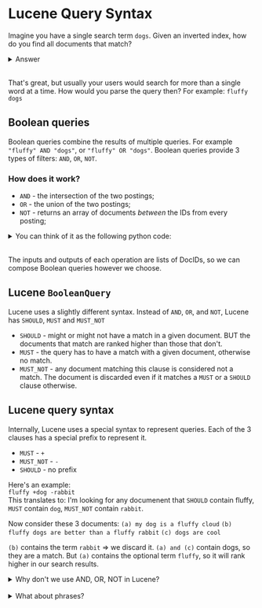 # Lucene Query Syntax
Imagine you have a single search term `dogs`. Given an inverted index, how do you find all documents that match?
<details>
  <summary>Answer</summary>
  
  - Simply look up the term `dogs` in the inverted index and return the array of documents. (known as the "Postings list")
</details>
<br>

That's great, but usually your users would search for more than a single word at a time. How would you parse the query then? For example: `fluffy dogs`

## Boolean queries
Boolean queries combine the results of multiple queries. For example `"fluffy" AND "dogs"`, or `"fluffy" OR "dogs"`.
Boolean queries provide 3 types of filters: `AND`, `OR`, `NOT`.

###   How does it work?
- `AND` - the intersection of the two postings;
- `OR` - the union of the two postings;
- `NOT` - returns an array of documents _between_ the IDs from every posting;
<details>
  <summary>You can think of it as the following python code:</summary>

    ```python
    def AND(postings_term_1, postings_term_2):
        term_1_doc = postings_term_1.next()
        term_2_doc = postrings_term_2.next()

        matches = []
        while term_1_doc != None and term_2_doc != None:
            if term_1_doc == term_2_doc:
                matches.append(term_1_doc)
                term_1_doc = term_1_doc.next()
                term_2_doc = term_2_doc.next()
            elif term_1_doc < term_2_doc:
                term_1_doc = term_1_doc.next()
            else:
                term_2_doc = term_2_doc.next()
        
        return matches
    ```
</details>
<br>

The inputs and outputs of each operation are lists of DocIDs, so we can compose Boolean queries however we choose.

## Lucene `BooleanQuery`
Lucene uses a slightly different syntax. Instead of `AND`, `OR`, and `NOT`, Lucene has `SHOULD`, `MUST` and `MUST_NOT`

- `SHOULD` - might or might not have a match in a given document. BUT the documents that match are ranked higher than those that don't.
- `MUST` - the query has to have a match with a given document, otherwise no match.
- `MUST_NOT` - any document matching this clause is considered not a match. The document is discarded even if it matches a `MUST` or a `SHOULD` clause otherwise.

## Lucene query syntax
Internally, Lucene uses a special syntax to represent queries. Each of the 3 clauses has a special prefix to represent it.

- `MUST` - `+`
- `MUST_NOT` - `-`
- `SHOULD` - no prefix

Here's an example: <br>
`fluffy +dog -rabbit`
<br>
This translates to:
I'm looking for any documenent that `SHOULD` contain fluffy, `MUST` contain `dog`, `MUST_NOT` contain `rabbit`.

Now consider these 3 documents:
`(a) my dog is a fluffy cloud`
`(b) fluffy dogs are better than a fluffy rabbit`
`(c) dogs are cool`

`(b)` contains the term `rabbit` => we discard it.
`(a) and (c)` contain dogs, so they are a match. But `(a)` contains the optional term `fluffy`, so it will rank higher in our search results.

<details>
  <summary>Why don't we use AND, OR, NOT in Lucene?</summary>

  The previous Lucene query would look like this if we used a standard Boolean query: <br>

  `(dog OR (fluffy AND dog)) AND NOT rabbit`

  More verbose and does not allow for "fuzzy" semantics.
</details>
<br>

<details>
  <summary>What about phrases?</summary>

  You've probably seen this one at some point in your life! (and someone has told you that this is how you should be doing all of your searches): <br>
  Lucene phrase search:
  `"fluffy dogs"`

  Internally, Lucene fetches the postings for each term in 1 pass. In the second pass, it removes documents where the terms are not adjecent ()
</details>
<br>
